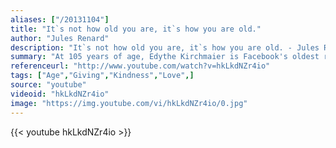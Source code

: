 ```yaml
---
aliases: ["/20131104"]
title: "It`s not how old you are, it`s how you are old."
author: "Jules Renard"
description: "It`s not how old you are, it`s how you are old. - Jules Renard quotes from GetInspired365.com"
summary: "At 105 years of age, Edythe Kirchmaier is Facebook's oldest registered user, but she isn't on the social networking site just to post family photos or share news; she wants to make a difference. Through her more than 41,000 friends and a lifelong desire to help others, Edythe hopes to leave the world in better shape than she found it. Get to know this extraordinary woman."
referenceurl: "http://www.youtube.com/watch?v=hkLkdNZr4io"
tags: ["Age","Giving","Kindness","Love",]
source: "youtube"
videoid: "hkLkdNZr4io"
image: "https://img.youtube.com/vi/hkLkdNZr4io/0.jpg"
---
```


{{< youtube hkLkdNZr4io >}}
